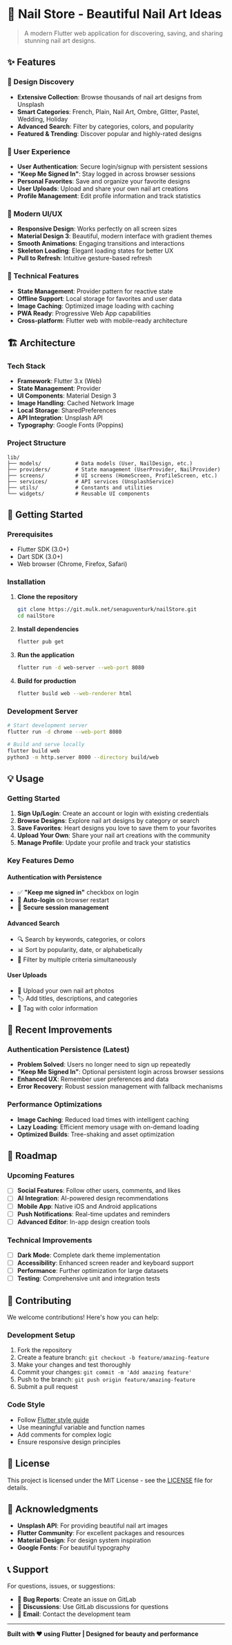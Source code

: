 # 💅 Nail Store - Beautiful Nail Art Ideas

> A modern Flutter web application for discovering, saving, and sharing stunning nail art designs.

## ✨ Features

### 🎨 Design Discovery
- **Extensive Collection**: Browse thousands of nail art designs from Unsplash
- **Smart Categories**: French, Plain, Nail Art, Ombre, Glitter, Pastel, Wedding, Holiday
- **Advanced Search**: Filter by categories, colors, and popularity
- **Featured & Trending**: Discover popular and highly-rated designs

### 👤 User Experience
- **User Authentication**: Secure login/signup with persistent sessions
- **"Keep Me Signed In"**: Stay logged in across browser sessions
- **Personal Favorites**: Save and organize your favorite designs
- **User Uploads**: Upload and share your own nail art creations
- **Profile Management**: Edit profile information and track statistics

### 🚀 Modern UI/UX
- **Responsive Design**: Works perfectly on all screen sizes
- **Material Design 3**: Beautiful, modern interface with gradient themes
- **Smooth Animations**: Engaging transitions and interactions
- **Skeleton Loading**: Elegant loading states for better UX
- **Pull to Refresh**: Intuitive gesture-based refresh

### 🔧 Technical Features
- **State Management**: Provider pattern for reactive state
- **Offline Support**: Local storage for favorites and user data
- **Image Caching**: Optimized image loading with caching
- **PWA Ready**: Progressive Web App capabilities
- **Cross-platform**: Flutter web with mobile-ready architecture

## 🏗️ Architecture

### Tech Stack
- **Framework**: Flutter 3.x (Web)
- **State Management**: Provider
- **UI Components**: Material Design 3
- **Image Handling**: Cached Network Image
- **Local Storage**: SharedPreferences
- **API Integration**: Unsplash API
- **Typography**: Google Fonts (Poppins)

### Project Structure
```
lib/
├── models/           # Data models (User, NailDesign, etc.)
├── providers/        # State management (UserProvider, NailProvider)
├── screens/          # UI screens (HomeScreen, ProfileScreen, etc.)
├── services/         # API services (UnsplashService)
├── utils/            # Constants and utilities
└── widgets/          # Reusable UI components
```

## 🚀 Getting Started

### Prerequisites
- Flutter SDK (3.0+)
- Dart SDK (3.0+)
- Web browser (Chrome, Firefox, Safari)

### Installation

1. **Clone the repository**
   ```bash
   git clone https://git.mulk.net/senaguventurk/nailStore.git
   cd nailStore
   ```

2. **Install dependencies**
   ```bash
   flutter pub get
   ```

3. **Run the application**
   ```bash
   flutter run -d web-server --web-port 8080
   ```

4. **Build for production**
   ```bash
   flutter build web --web-renderer html
   ```

### Development Server
```bash
# Start development server
flutter run -d chrome --web-port 8080

# Build and serve locally
flutter build web
python3 -m http.server 8000 --directory build/web
```

## 💡 Usage

### Getting Started
1. **Sign Up/Login**: Create an account or login with existing credentials
2. **Browse Designs**: Explore nail art designs by category or search
3. **Save Favorites**: Heart designs you love to save them to your favorites
4. **Upload Your Own**: Share your nail art creations with the community
5. **Manage Profile**: Update your profile and track your statistics

### Key Features Demo

#### Authentication with Persistence
- ✅ **"Keep me signed in"** checkbox on login
- 🔄 **Auto-login** on browser restart
- 🔐 **Secure session management**

#### Advanced Search
- 🔍 Search by keywords, categories, or colors
- 📊 Sort by popularity, date, or alphabetically
- 🎯 Filter by multiple criteria simultaneously

#### User Uploads
- 📸 Upload your own nail art photos
- 🏷️ Add titles, descriptions, and categories
- 🎨 Tag with color information

## 🔧 Recent Improvements

### Authentication Persistence (Latest)
- **Problem Solved**: Users no longer need to sign up repeatedly
- **"Keep Me Signed In"**: Optional persistent login across browser sessions
- **Enhanced UX**: Remember user preferences and data
- **Error Recovery**: Robust session management with fallback mechanisms

### Performance Optimizations
- **Image Caching**: Reduced load times with intelligent caching
- **Lazy Loading**: Efficient memory usage with on-demand loading
- **Optimized Builds**: Tree-shaking and asset optimization

## 🎯 Roadmap

### Upcoming Features
- [ ] **Social Features**: Follow other users, comments, and likes
- [ ] **AI Integration**: AI-powered design recommendations
- [ ] **Mobile App**: Native iOS and Android applications
- [ ] **Push Notifications**: Real-time updates and reminders
- [ ] **Advanced Editor**: In-app design creation tools

### Technical Improvements
- [ ] **Dark Mode**: Complete dark theme implementation
- [ ] **Accessibility**: Enhanced screen reader and keyboard support
- [ ] **Performance**: Further optimization for large datasets
- [ ] **Testing**: Comprehensive unit and integration tests

## 🤝 Contributing

We welcome contributions! Here's how you can help:

### Development Setup
1. Fork the repository
2. Create a feature branch: `git checkout -b feature/amazing-feature`
3. Make your changes and test thoroughly
4. Commit your changes: `git commit -m 'Add amazing feature'`
5. Push to the branch: `git push origin feature/amazing-feature`
6. Submit a pull request

### Code Style
- Follow [Flutter style guide](https://docs.flutter.dev/development/tools/formatting)
- Use meaningful variable and function names
- Add comments for complex logic
- Ensure responsive design principles

## 📝 License

This project is licensed under the MIT License - see the [LICENSE](LICENSE) file for details.

## 🙏 Acknowledgments

- **Unsplash API**: For providing beautiful nail art images
- **Flutter Community**: For excellent packages and resources
- **Material Design**: For design system inspiration
- **Google Fonts**: For beautiful typography

## 📞 Support

For questions, issues, or suggestions:
- 🐛 **Bug Reports**: Create an issue on GitLab
- 💬 **Discussions**: Use GitLab discussions for questions
- 📧 **Email**: Contact the development team

---

**Built with ❤️ using Flutter | Designed for beauty and performance**
